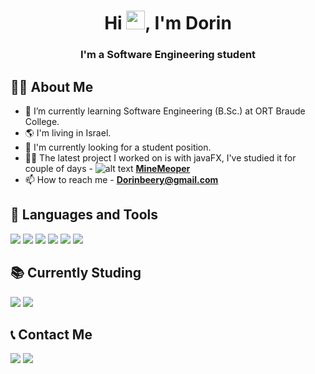 <h1 align="center">Hi <img src="https://raw.githubusercontent.com/MartinHeinz/MartinHeinz/master/wave.gif" width="30px">, I'm Dorin</h1>
<h3 align="center">I'm a Software Engineering student</h3>

## 👩‍🎓 About Me

- 🌱 I’m currently learning Software Engineering (B.Sc.) at ORT Braude College.
- 🌎 I'm living in Israel.
- 🔭 I'm currently looking for a student position.
- 👩‍💻 The latest project I worked on is with javaFX, I've studied it for couple of days - ![alt text](https://i.ibb.co/wBV34fB/icon.png) **[MineMeoper](https://github.com/BDoreen/MineSweeper)**
- 📫 How to reach me - **Dorinbeery@gmail.com**

## 🚀 Languages and Tools

<p align="left">
    <img src="https://img.icons8.com/color/50/000000/c-programming.png"/>
    <img src="https://img.icons8.com/color/50/000000/visual-studio-code-2019.png"/>
    <img src="https://img.icons8.com/fluency/50/000000/visual-studio-2019.png"/>
    <img src="https://img.icons8.com/external-tal-revivo-shadow-tal-revivo/48/000000/external-eclipse-an-integrated-development-environment-used-in-computer-programming-logo-shadow-tal-revivo.png"/>
    <img src="https://img.icons8.com/color/50/000000/linux--v1.png"/>
    <img src="https://img.icons8.com/color/50/000000/git.png"/>
</p>

## 📚 Currently Studing
<p align="left">
    <img src="https://img.icons8.com/color/48/000000/java-coffee-cup-logo--v1.png"/>
    <img src="https://i.ibb.co/dkmDKzC/opengl.png"/>
</p>

## 📞 Contact Me
<p align="left">
    <a href="https://www.linkedin.com/in/dorin-beery-4688b6201/" target="_blank" title="Oneill's Linkedin"> <img src="https://img.icons8.com/color/50/000000/linkedin.png"/></a>
    <a href="mailto:Dorinbeery@gmail.com" title="Dorin's Mail"> <img src="https://img.icons8.com/fluency/50/000000/mail.png"/></a>
</p>
